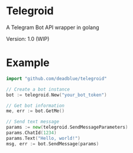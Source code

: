 # Telegroid

A Telegram Bot API wrapper in golang

Version: 1.0 (WIP)

# Example

```Go
import "github.com/deadblue/telegroid"

// Create a bot instance
bot := telegroid.New("your_bot_token")

// Get bot information
me, err := bot.GetMe()

// Send text message
params := new(telegroid.SendMessageParameters)
params.ChatId(1234)
params.Text("Hello, world!")
msg, err := bot.SendMessage(params)



```
